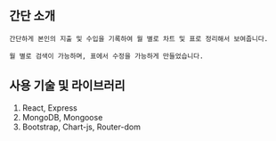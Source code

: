 ## 간단 소개
    간단하게 본인의 지출 및 수입을 기록하여 월 별로 차트 및 표로 정리해서 보여줍니다.

    월 별로 검색이 가능하며, 표에서 수정을 가능하게 만들었습니다.

## 사용 기술 및 라이브러리

1. React, Express
2. MongoDB, Mongoose
3. Bootstrap, Chart-js, Router-dom